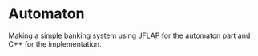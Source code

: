 # Automaton
Making a simple banking system using JFLAP for the automaton part and C++ for the implementation.
